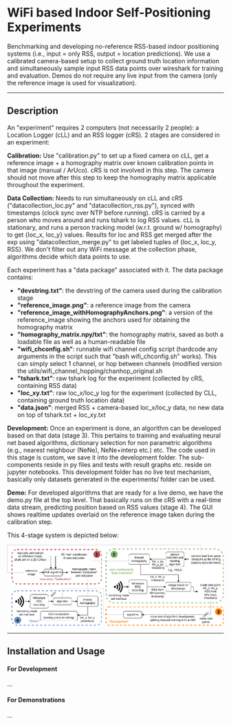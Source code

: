 # WiFi based Indoor Self-Positioning Experiments

Benchmarking and developing no-reference RSS-based indoor positioning systems (i.e., input = only RSS, output = location predictions). We use a calibrated camera-based setup to collect ground truth location information and simultaneously sample input RSS data points over wireshark for training and evaluation. Demos do not require any live input from the camera (only the reference image is used for visualization). 

--- 
## Description

An "experiment" requires 2 computers (not necessarily 2 people): a Location Logger (cLL) and an RSS logger (cRS). 2 stages are considered in an experiment:

**Calibration:** Use "calibration.py" to set up a fixed camera on cLL, get a reference image + a homography matrix over known calibration points in that image (manual / ArUco). cRS is not involved in this step. The camera should not move after this step to keep the homography matrix applicable throughout the experiment.

**Data Collection:** Needs to run simultaneously on cLL and cRS ("datacollection_loc.py" and "datacollection_rss.py"), synced with timestamps (clock sync over NTP before running). cRS is carried by a person who moves around and runs tshark to log RSS values. cLL is stationary, and runs a person tracking model (w.r.t. ground w/ homography) to get {loc_x, loc_y} values. Results for loc and RSS get merged after the exp using "datacollection_merge.py" to get labeled tuples of {loc_x, loc_y, RSS}. We don't filter out any WiFi message at the collection phase, algorithms decide which data points to use.

Each experiment has a "data package" associated with it. The data package contains:

- **"devstring.txt"**: the devstring of the camera used during the calibration stage
- **"reference_image.png"**: a reference image from the camera
- **"reference_image_withHomographyAnchors.png"**: a version of the reference_image showing the anchors used for obtaining the homography matrix
- **"homography_matrix.npy/txt"**: the homography matrix, saved as both a loadable file as well as a human-readable file
- **"wifi_chconfig.sh"**: runnable wifi channel config script (hardcode any arguments in the script such that "bash wifi_chconfig.sh" works). This can simply select 1 channel, or hop between channels (modified version the utils/wifi_channel_hopping/chanhop_original.sh  
- **"tshark.txt"**: raw tshark log for the experiment (collected by cRS, containing RSS data)
- **"loc_xy.txt"**: raw loc_x/loc_y log for the experiment (collected by CLL, containing ground truth location data)
- **"data.json"**: merged RSS + camera-based loc_x/loc_y data, no new data on top of tshark.txt + loc_xy.txt

**Development:** Once an experiment is done, an algorithm can be developed based on that data (stage 3). This pertains to training and evaluating neural net based algorithms, dictionary selection for non parametric algorithms (e.g., nearest neighbour (NeNe), NeNe+interp etc.) etc. The code used in this stage is custom, we save it into the development folder. The sub-components reside in py files and tests with result graphs etc. reside on jupyter notebooks. This development folder has no live test mechanism, basically only datasets generated in the experiments/ folder can be used.

**Demo:** For developed algorithms that are ready for a live demo, we have the demo.py file at the top level. That basically runs on the cRS with a real-time data stream, predicting position based on RSS values (stage 4). The GUI shows realtime updates overlaid on the reference image taken during the calibration step.

This 4-stage system is depicted below:

![System Diagram](documentation/drawings/system.png)

---

## Installation and Usage

#### For Development
...

#### For Demonstrations
...


